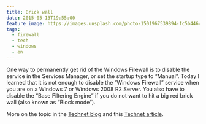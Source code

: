 ```yaml
---
title: Brick wall
date: 2015-05-13T19:55:00
feature_image: https://images.unsplash.com/photo-1501967539894-fc5b4464c400?ixlib=rb-0.3.5&q=80&fm=jpg&crop=entropy&cs=tinysrgb&w=1080&fit=max&ixid=eyJhcHBfaWQiOjExNzczfQ&s=48bde26658d9637dbda62b729b19366b
tags:
  - firewall
  - tech
  - windows
  - en
---
```


One way to permanently get rid of the Windows Firewall is to disable the service in the Services Manager, or set the startup type to “Manual”. Today I learned that it is not enough to disable the “Windows Firewall” service when you are on a Windows 7 or Windows 2008 R2 Server. You also have to disable the “Base Filtering Engine” if you do not want to hit a big red brick wall (also known as “Block mode”).

More on the topic in the [Technet blog](http://blogs.technet.com/b/networking/archive/2009/03/24/stopping-the-windows-authenticating-firewall-service-and-the-boot-time-policy.aspx) and this [Technet article](https://technet.microsoft.com/en-us/library/cc766337\(WS.10\).aspx).
